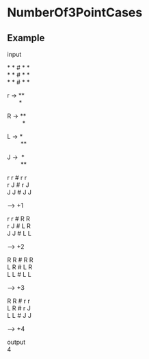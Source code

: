 # NumberOf3PointCases

## Example


input

\* \* \# * *  
\* \* \# * *  
\* \* \# * *  

r -> **  
&nbsp;&nbsp;&nbsp;&nbsp;&nbsp;&nbsp;&nbsp;*  
     
R -> **  
&nbsp;&nbsp;&nbsp;&nbsp;&nbsp;&nbsp;&nbsp;&nbsp;&nbsp;*  
      
L -> *  
&nbsp;&nbsp;&nbsp;&nbsp;&nbsp;&nbsp;&nbsp;&nbsp;**  
     
J -> &nbsp;*  
&nbsp;&nbsp;&nbsp;&nbsp;&nbsp;&nbsp;&nbsp;&nbsp;**  


r r \# r r  
r J \# r J  
J J \# J J  

--> +1

r r \# R R  
r J \# L R  
J J \# L L  

--> +2

R R \# R R  
L R \# L R  
L L \# L L  

--> +3

R R \# r r  
L R \# r J  
L L \# J J  

--> +4

output  
4
